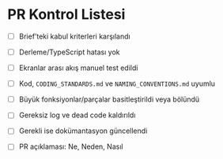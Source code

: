 # PR Kontrol Listesi

- [ ] Brief’teki kabul kriterleri karşılandı
- [ ] Derleme/TypeScript hatası yok
- [ ] Ekranlar arası akış manuel test edildi
- [ ] Kod, `CODING_STANDARDS.md` ve `NAMING_CONVENTIONS.md` uyumlu
- [ ] Büyük fonksiyonlar/parçalar basitleştirildi veya bölündü
- [ ] Gereksiz log ve dead code kaldırıldı
- [ ] Gerekli ise dokümantasyon güncellendi
- [ ] PR açıklaması: Ne, Neden, Nasıl

